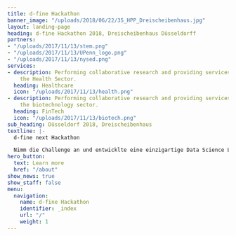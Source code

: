 ```yaml
---
title: d-fine Hackathon
banner_image: "/uploads/2018/06/22/35_HPP_Dreischeibenhaus.jpg"
layout: landing-page
heading: d-fine Hackathon 2018, Dreischeibenhaus Düsseldorff
partners:
- "/uploads/2017/11/13/stem.png"
- "/uploads/2017/11/13/UPenn_logo.png"
- "/uploads/2017/11/13/nysed.png"
services:
- description: Performing collaborative research and providing services to support
    the Health Sector.
  heading: Healthcare
  icon: "/uploads/2017/11/13/health.png"
- description: Performing collaborative research and providing services to support
    the biotechnology sector.
  heading: FinTech
  icon: "/uploads/2017/11/13/biotech.png"
sub_heading: Düsseldorf 2018, Dreischeibenhaus
textline: |-
  d-fine next Hackathon

  Nimm die Challenge an und entwicklte eine einzigartige Data Science Lösung und erkämpfe Die den Teamsieg.
hero_button:
  text: Learn more
  href: "/about"
show_news: true
show_staff: false
menu:
  navigation:
    name: d-fine Hackathon
    identifier: _index
    url: "/"
    weight: 1
---
```

